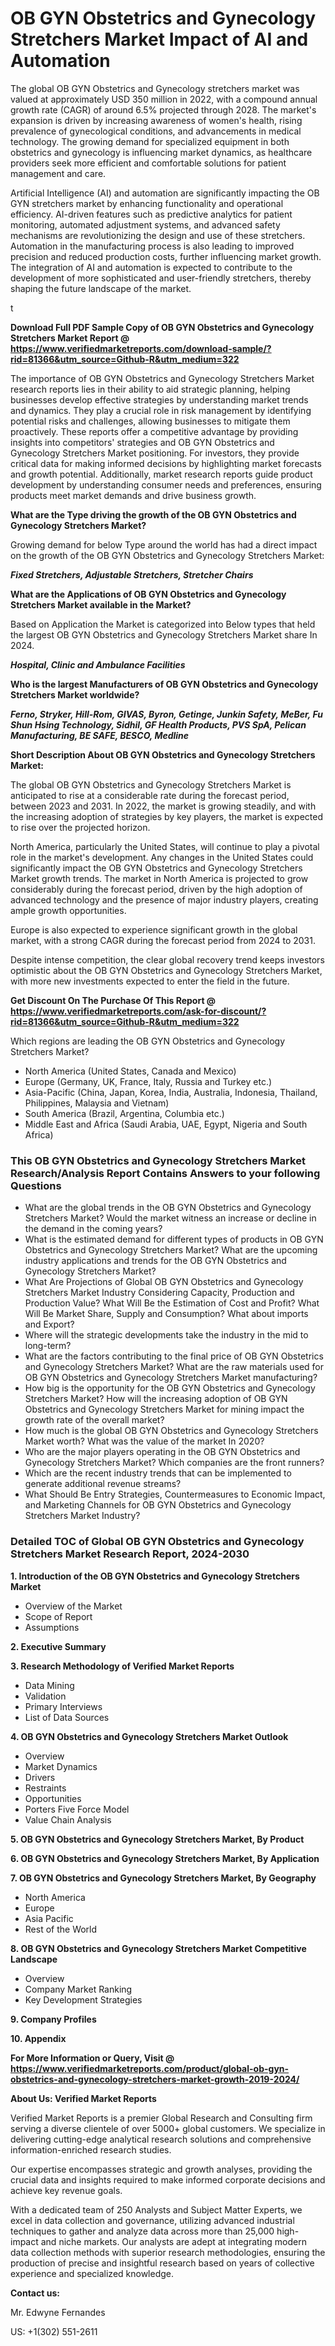 <meta name="title" content="Global OB GYN Obstetrics and Gynecology Stretchers Market Impact of AI and Automation"><meta name="description" content="The global OB GYN Obstetrics and Gynecology stretchers market was valued at approximately USD 350 million in 2022, with a compound annual growth rate (CAGR) of around "><meta name="title" content="OB GYN Obstetrics and Gynecology Stretchers Market Size, Share, Scope, Trends, Growth, Opportunities, Analysis, Forecast"><h1>OB GYN Obstetrics and Gynecology Stretchers Market Impact of AI and Automation</h1><p>The global OB GYN Obstetrics and Gynecology stretchers market was valued at approximately USD 350 million in 2022, with a compound annual growth rate (CAGR) of around 6.5% projected through 2028. The market's expansion is driven by increasing awareness of women's health, rising prevalence of gynecological conditions, and advancements in medical technology. The growing demand for specialized equipment in both obstetrics and gynecology is influencing market dynamics, as healthcare providers seek more efficient and comfortable solutions for patient management and care.</p><p>Artificial Intelligence (AI) and automation are significantly impacting the OB GYN stretchers market by enhancing functionality and operational efficiency. AI-driven features such as predictive analytics for patient monitoring, automated adjustment systems, and advanced safety mechanisms are revolutionizing the design and use of these stretchers. Automation in the manufacturing process is also leading to improved precision and reduced production costs, further influencing market growth. The integration of AI and automation is expected to contribute to the development of more sophisticated and user-friendly stretchers, thereby shaping the future landscape of the market.</p>t</p><p id="" class=""><strong>Download Full PDF Sample Copy of OB GYN Obstetrics and Gynecology Stretchers Market Report @ <a href="https://www.verifiedmarketreports.com/download-sample/?rid=81366&utm_source=Github-R&utm_medium=322" target="_blank">https://www.verifiedmarketreports.com/download-sample/?rid=81366&utm_source=Github-R&utm_medium=322</a></strong></p><p>The importance of&nbsp;OB GYN Obstetrics and Gynecology Stretchers Market research reports lies in their ability to aid strategic planning, helping businesses develop effective strategies by understanding market trends and dynamics. They play a crucial role in risk management by identifying potential risks and challenges, allowing businesses to mitigate them proactively. These reports offer a competitive advantage by providing insights into competitors' strategies and OB GYN Obstetrics and Gynecology Stretchers Market positioning. For investors, they provide critical data for making informed decisions by highlighting market forecasts and growth potential. Additionally, market research reports guide product development by understanding consumer needs and preferences, ensuring products meet market demands and drive business growth.</p><p><strong>What are the&nbsp;Type driving the growth of the OB GYN Obstetrics and Gynecology Stretchers Market?</strong></p><p id="" class="">Growing demand for below Type around the world has had a direct impact on the growth of the OB GYN Obstetrics and Gynecology Stretchers Market:</p><em><strong>Fixed Stretchers, Adjustable Stretchers, Stretcher Chairs</strong></em></p><strong>What are the&nbsp;Applications&nbsp;of OB GYN Obstetrics and Gynecology Stretchers Market available in the Market?</strong></p><p id="" class="">Based on Application the Market is categorized into Below types that held the largest OB GYN Obstetrics and Gynecology Stretchers Market share In 2024.</p><em><strong>Hospital, Clinic and Ambulance Facilities</strong></em></p><strong>Who is the largest Manufacturers of OB GYN Obstetrics and Gynecology Stretchers Market worldwide?</strong></p><p><em><strong>Ferno, Stryker, Hill-Rom, GIVAS, Byron, Getinge, Junkin Safety, MeBer, Fu Shun Hsing Technology, Sidhil, GF Health Products, PVS SpA, Pelican Manufacturing, BE SAFE, BESCO, Medline</strong></em></p><p id="" class=""><strong>Short Description About OB GYN Obstetrics and Gynecology Stretchers Market:</strong></p><p>The global OB GYN Obstetrics and Gynecology Stretchers Market is anticipated to rise at a considerable rate during the forecast period, between 2023 and 2031. In 2022, the market is growing steadily, and with the increasing adoption of strategies by key players, the market is expected to rise over the projected horizon.</p><p>North America, particularly the United States, will continue to play a pivotal role in the market's development. Any changes in the United States could significantly impact the OB GYN Obstetrics and Gynecology Stretchers Market growth trends. The market in North America is projected to grow considerably during the forecast period, driven by the high adoption of advanced technology and the presence of major industry players, creating ample growth opportunities.</p><p>Europe is also expected to experience significant growth in the global market, with a strong CAGR during the forecast period from 2024 to 2031.</p><p>Despite intense competition, the clear global recovery trend keeps investors optimistic about the OB GYN Obstetrics and Gynecology Stretchers Market, with more new investments expected to enter the field in the future.</p><p id="" class=""><strong>Get Discount On The Purchase Of This Report @ <a href="https://www.verifiedmarketreports.com/ask-for-discount/?rid=81366&utm_source=Github-R&utm_medium=322" target="_blank">https://www.verifiedmarketreports.com/ask-for-discount/?rid=81366&utm_source=Github-R&utm_medium=322</a></strong></p>Which regions are leading the OB GYN Obstetrics and Gynecology Stretchers Market?</p><ul><li>North America (United States, Canada and Mexico)</li><li>Europe (Germany, UK, France, Italy, Russia and Turkey etc.)</li><li>Asia-Pacific (China, Japan, Korea, India, Australia, Indonesia, Thailand, Philippines, Malaysia and Vietnam)</li><li>South America (Brazil, Argentina, Columbia etc.)</li><li>Middle East and Africa (Saudi Arabia, UAE, Egypt, Nigeria and South Africa)</li></ul><h3 id="" class="">This OB GYN Obstetrics and Gynecology Stretchers Market Research/Analysis Report Contains Answers to your following Questions</h3><ul><li>What are the global trends in the OB GYN Obstetrics and Gynecology Stretchers Market? Would the market witness an increase or decline in the demand in the coming years?</li><li>What is the estimated demand for different types of products in OB GYN Obstetrics and Gynecology Stretchers Market? What are the upcoming industry applications and trends for the OB GYN Obstetrics and Gynecology Stretchers Market?</li><li>What Are Projections of Global OB GYN Obstetrics and Gynecology Stretchers Market Industry Considering Capacity, Production and Production Value? What Will Be the Estimation of Cost and Profit? What Will Be Market Share, Supply and Consumption? What about imports and Export?</li><li>Where will the strategic developments take the industry in the mid to long-term?</li><li>What are the factors contributing to the final price of OB GYN Obstetrics and Gynecology Stretchers Market? What are the raw materials used for OB GYN Obstetrics and Gynecology Stretchers Market manufacturing?</li><li>How big is the opportunity for the OB GYN Obstetrics and Gynecology Stretchers Market? How will the increasing adoption of OB GYN Obstetrics and Gynecology Stretchers Market for mining impact the growth rate of the overall market?</li><li>How much is the global OB GYN Obstetrics and Gynecology Stretchers Market worth? What was the value of the market In 2020?</li><li>Who are the major players operating in the OB GYN Obstetrics and Gynecology Stretchers Market? Which companies are the front runners?</li><li>Which are the recent industry trends that can be implemented to generate additional revenue streams?</li><li>What Should Be Entry Strategies, Countermeasures to Economic Impact, and Marketing Channels for OB GYN Obstetrics and Gynecology Stretchers Market Industry?</li></ul><h3 id="" class="">Detailed TOC of Global OB GYN Obstetrics and Gynecology Stretchers Market Research Report, 2024-2030</h3><p id="" class=""><strong>1. Introduction of the OB GYN Obstetrics and Gynecology Stretchers Market</strong></p><ul><li>Overview of the Market</li><li>Scope of Report</li><li>Assumptions</li></ul><p id="" class=""><strong>2. Executive Summary</strong></p><p id="" class=""><strong>3. Research Methodology of Verified Market Reports</strong></p><ul><li>Data Mining</li><li>Validation</li><li>Primary Interviews</li><li>List of Data Sources</li></ul><p id="" class=""><strong>4. OB GYN Obstetrics and Gynecology Stretchers Market Outlook</strong></p><ul><li>Overview</li><li>Market Dynamics</li><li>Drivers</li><li>Restraints</li><li>Opportunities</li><li>Porters Five Force Model</li><li>Value Chain Analysis</li></ul><p id="" class=""><strong>5. OB GYN Obstetrics and Gynecology Stretchers Market, By Product</strong></p><p id="" class=""><strong>6. OB GYN Obstetrics and Gynecology Stretchers Market, By Application</strong></p><p id="" class=""><strong>7. OB GYN Obstetrics and Gynecology Stretchers Market, By Geography</strong></p><ul><li>North America</li><li>Europe</li><li>Asia Pacific</li><li>Rest of the World</li></ul><p id="" class=""><strong>8. OB GYN Obstetrics and Gynecology Stretchers Market Competitive Landscape</strong></p><ul><li>Overview</li><li>Company Market Ranking</li><li>Key Development Strategies</li></ul><p id="" class=""><strong>9. Company Profiles</strong></p><p id="" class=""><strong>10. Appendix</strong></p><p id="" class=""><strong>For More Information or Query, Visit @ <a href="https://www.verifiedmarketreports.com/product/global-ob-gyn-obstetrics-and-gynecology-stretchers-market-growth-2019-2024/" target="_blank">https://www.verifiedmarketreports.com/product/global-ob-gyn-obstetrics-and-gynecology-stretchers-market-growth-2019-2024/</a></strong></p><p id="" class=""><strong>About Us: Verified Market Reports</strong></p><p id="" class="">Verified Market Reports is a premier Global Research and Consulting firm serving a diverse clientele of over 5000+ global customers. We specialize in delivering cutting-edge analytical research solutions and comprehensive information-enriched research studies.</p><p id="" class="">Our expertise encompasses strategic and growth analyses, providing the crucial data and insights required to make informed corporate decisions and achieve key revenue goals.</p><p id="" class="">With a dedicated team of 250 Analysts and Subject Matter Experts, we excel in data collection and governance, utilizing advanced industrial techniques to gather and analyze data across more than 25,000 high-impact and niche markets. Our analysts are adept at integrating modern data collection methods with superior research methodologies, ensuring the production of precise and insightful research based on years of collective experience and specialized knowledge.</p><p id="" class=""><strong>Contact us:</strong></p><p id="" class="">Mr. Edwyne Fernandes</p><p id="" class="">US: +1(302) 551-2611</p>
